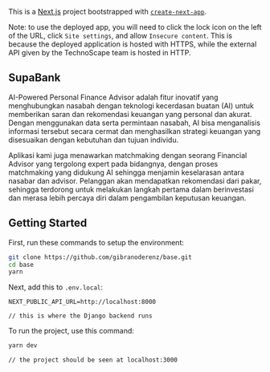 This is a [Next.js](https://nextjs.org/) project bootstrapped with [`create-next-app`](https://github.com/vercel/next.js/tree/canary/packages/create-next-app).

Note: to use the deployed app, you will need to click the lock icon on the left of the URL, click `Site settings`, and allow `Insecure content`. This is because the deployed application is hosted with HTTPS, while the external API given by the TechnoScape team is hosted in HTTP.

## SupaBank

AI-Powered Personal Finance Advisor adalah fitur inovatif yang menghubungkan nasabah dengan teknologi kecerdasan buatan (AI) untuk memberikan saran dan rekomendasi keuangan yang personal dan akurat. Dengan menggunakan data serta permintaan nasabah, AI bisa menganalisis informasi tersebut secara cermat dan menghasilkan strategi keuangan yang disesuaikan dengan kebutuhan dan tujuan individu.

Aplikasi kami juga menawarkan matchmaking dengan seorang Financial Advisor yang tergolong expert pada bidangnya, dengan proses matchmaking yang didukung AI sehingga menjamin keselarasan antara nasabar dan advisor. Pelanggan akan mendapatkan rekomendasi dari pakar, sehingga terdorong untuk melakukan langkah pertama dalam berinvestasi dan merasa lebih percaya diri dalam pengambilan keputusan keuangan.

## Getting Started

First, run these commands to setup the environment:

```bash
git clone https://github.com/gibranoderenz/base.git
cd base
yarn
```

Next, add this to `.env.local`:

```
NEXT_PUBLIC_API_URL=http://localhost:8000

// this is where the Django backend runs
```

To run the project, use this command:

```bash
yarn dev

// the project should be seen at localhost:3000
```
